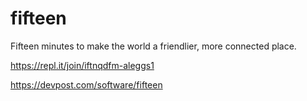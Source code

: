 # fifteen
Fifteen minutes to make the world a friendlier, more connected place.

https://repl.it/join/iftnqdfm-aleggs1

https://devpost.com/software/fifteen
